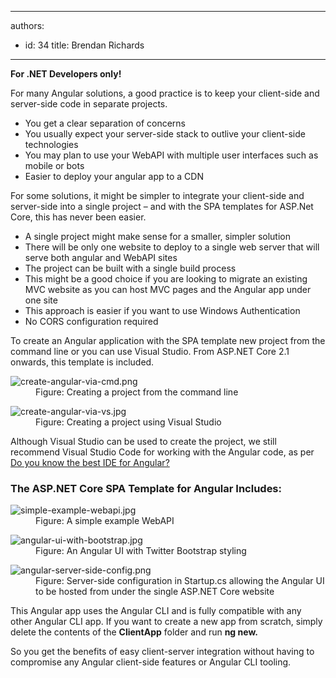 

---
authors:
  - id: 34
    title: Brendan Richards
---




<span class='intro'> <p class="ssw15-rteElement-InfoBox"><b>For .NET Developers only!</b></p><p>For many Angular solutions, a good practice is to keep your client-side and server-side code in separate projects.&#160;</p><ul><li>You get a clear separation of concerns</li><li>You usually expect your server-side stack to outlive your client-side technologies</li><li>You may plan to use your WebAPI with multiple user interfaces such as mobile or bots<br></li><li>Easier to deploy your angular app to a CDN<br></li></ul> </span>

<p>For some solutions, it might be simpler to integrate your client-side and server-side into a single project – and with the SPA templates for ASP.Net Core, this has never been easier.</p><ul><li>A single project might make sense for a smaller, simpler solution<br></li><li>There will be only one website to deploy to a single web server that will serve both angular and WebAPI sites<br></li><li>The project can be built with a single build process<br></li><li>This might be a good choice if you are looking to migrate an existing MVC website as you can host MVC pages and the Angular app under one site<br></li><li>This approach is easier if you want to use Windows Authentication<br></li><li>No CORS configuration required<br></li></ul><p>To create an Angular application with the SPA template new project from the command line or you can use Visual Studio. From ASP.NET Core 2.1 onwards, this template is included.&#160;&#160;</p><dl class="image"><dt><img src="/PublishingImages/create-angular-via-cmd.png" alt="create-angular-via-cmd.png" /></dt><dd>Figure&#58; Creating a project from the command line</dd></dl><dl class="image"><dt><img src="/PublishingImages/create-angular-via-vs.jpg" alt="create-angular-via-vs.jpg" /></dt><dd>Figure&#58; Creating a project using Visual Studio <br></dd></dl><p>Although Visual Studio can be used to create the project, we still recommend Visual Studio Code for working with the Angular code, as per <a href="/_layouts/15/FIXUPREDIRECT.ASPX?WebId=3dfc0e07-e23a-4cbb-aac2-e778b71166a2&amp;TermSetId=07da3ddf-0924-4cd2-a6d4-a4809ae20160&amp;TermId=481b8d76-c2aa-4452-954a-26bb11628ba0">Do you know the best IDE for Angular? </a> <br>
   </p><h3 class="ssw15-rteElement-H3">
    ​​​The ASP.NET Core SPA Template for Angular Includes&#58;&#160;</h3><dl class="image"><dt><img src="/PublishingImages/simple-example-webapi.jpg" alt="simple-example-webapi.jpg" /></dt><dd>Figure&#58; A simple example WebAPI</dd></dl><dl class="image"><dt><img src="/PublishingImages/angular-ui-with-bootstrap.jpg" alt="angular-ui-with-bootstrap.jpg" /></dt><dd>Figure&#58; An Angular UI with Twitter Bootstrap styling</dd></dl><dl class="image"><dt><img src="/PublishingImages/angular-server-side-config.png" alt="angular-server-side-config.png" /></dt><dd>Figure&#58; Server-side configuration in Startup.cs allowing the Angular UI to be hosted from under the single ASP.NET Core website</dd></dl><p>This Angular app uses the Angular CLI and is fully compatible with any other Angular CLI app. If you want to create a new app from scratch, simply delete the contents of the <strong>ClientApp</strong> folder and run <strong>ng new.</strong>&#160;</p><p>So you get the benefits of easy client-server integration without having to compromise any Angular client-side features or Angular CLI tooling.<br></p>


